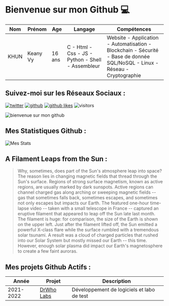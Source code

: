 # Bienvenue sur mon Github 💻
| Nom | Prénom | Age | Langage | Compétences |
|---  |---     |---  |---      |---
| KHUN | Keany Vy | 16 ans | C - Html - Css - JS - Python - Shell - Assembleur | Website - Application - Automatisation - Blockchain - Sécurité - Base de donnée SQL/NoSQL - Linux - Réseau - Cryptographie |

## Suivez-moi sur les Réseaux Sociaux :
[![twitter](https://img.shields.io/twitter/follow/thisiskeanyvy?style=social)](https://twitter.com/thisiskeanyvy)
[![github](https://img.shields.io/github/followers/thisiskeanyvy?style=social)](https://github.com/thisiskeanyvy?tab=followers)
[![github likes](https://img.shields.io/github/stars/thisiskeanyvy?style=social)](https://github.com/thisiskeanyvy)
![visitors](https://visitor-badge.glitch.me/badge?page_id=page.id=thisiskeanyvy.thisiskeanyvy)

![bienvenue sur mon github](https://thisiskeanyvy-hosting.pages.dev/banner.gif)

## Mes Statistiques Github :
![Mes Stats](https://github-readme-stats.vercel.app/api?username=thisiskeanyvy&show_icons=true&theme=radical)

## A Filament Leaps from the Sun :

> Why, sometimes, does part of the Sun's atmosphere leap into space? The reason lies in changing magnetic fields that thread through the Sun's surface.  Regions of strong surface magnetism, known as active regions, are usually marked by dark sunspots.  Active regions can channel charged gas along arching or sweeping magnetic fields -- gas that sometimes falls back, sometimes escapes, and sometimes not only escapes but impacts our Earth.  The featured one-hour time-lapse video -- taken with a small telescope in France -- captured an eruptive filament that appeared to leap off the Sun late last month. The filament is huge: for comparison, the size of the Earth is shown on the upper left. Just after the filament lifted off, the Sun emitted a powerful X-class flare while the surface rumbled with a tremendous solar tsunami. A result was a cloud of charged particles that rushed into our Solar System but mostly missed our Earth -- this time. However, enough solar plasma did impact our Earth's magnetosphere to create a few faint auroras.

## Mes projets Github Actifs :
| Année | Projet | Description |
|---   |---     |---          |
| 2021-2022 | [DrWho Labs](https://github.com/drwholabs) | Développement de logiciels et labo de test |